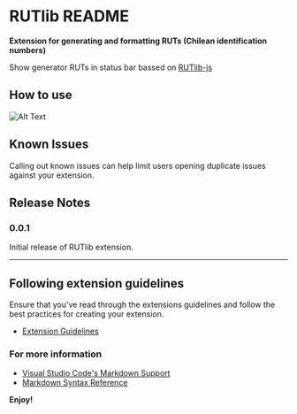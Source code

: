 # RUTlib README

**Extension for generating and formatting RUTs (Chilean identification numbers)**


Show generator RUTs in status bar bassed on [RUTlib-js](https://github.com/RUTlib/rutlib-js)



## How to use

![Alt Text](https://github.com/RUTlib/RUTlib-vscode/blob/main/usage_example.gif?raw=true)

## Known Issues

Calling out known issues can help limit users opening duplicate issues against your extension.

## Release Notes


### 0.0.1

Initial release of RUTlib extension.


-----------------------------------------------------------------------------------------------------------
## Following extension guidelines

Ensure that you've read through the extensions guidelines and follow the best practices for creating your extension.

* [Extension Guidelines](https://code.visualstudio.com/api/references/extension-guidelines)



### For more information

* [Visual Studio Code's Markdown Support](http://code.visualstudio.com/docs/languages/markdown)
* [Markdown Syntax Reference](https://help.github.com/articles/markdown-basics/)

**Enjoy!**
